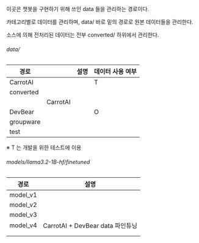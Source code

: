 이곳은 챗봇을 구현하기 위해 쓰인 data 들을 관리하는 경로이다.  

카테고리별로 데이터를 관리하며,
data/ 바로 밑의 경로로 원본 데이터들을 관리한다.  


소스에 의해 전처리된 데이터는 전부 converted/ 하위에서 관리한다.

###### data/
| 경로       |          | 설명 | 데이터 사용 여부  |
|-----------|----------|----|------------------|
| CarrotAI  |          |    | T                |
| converted |          |    |                  |
|           | CarrotAI |    |                  |
| DevBear   |          |    | O                |
| groupware |          |    |                  |
| test      |          |    |                  |

※ T 는 개발을 위한 테스트에 이용

###### models/llama3.2-1B-hf/finetuned
| 경로       | 설명                           |
|----------|------------------------------|
| model_v1 |                              |
| model_v2 |                              |
| model_v3 |                              |
| model_v4 | CarrotAI + DevBear data 파인튜닝 |
|          |                              |
|          |                              |